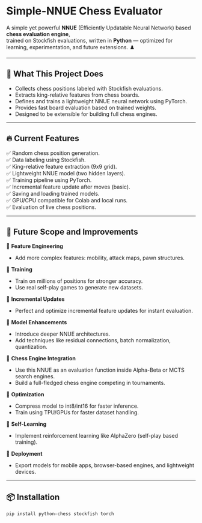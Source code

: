 # Simple-NNUE Chess Evaluator

A simple yet powerful **NNUE** (Efficiently Updatable Neural Network) based **chess evaluation engine**,  
trained on Stockfish evaluations, written in **Python** — optimized for learning, experimentation, and future extensions. ♟️

---

## 🧠 What This Project Does

- Collects chess positions labeled with Stockfish evaluations.
- Extracts king-relative features from chess boards.
- Defines and trains a lightweight NNUE neural network using PyTorch.
- Provides fast board evaluation based on trained weights.
- Designed to be extensible for building full chess engines.

---

## 🔥 Current Features

✅ Random chess position generation.  
✅ Data labeling using Stockfish.  
✅ King-relative feature extraction (9x9 grid).  
✅ Lightweight NNUE model (two hidden layers).  
✅ Training pipeline using PyTorch.  
✅ Incremental feature update after moves (basic).  
✅ Saving and loading trained models.  
✅ GPU/CPU compatible for Colab and local runs.  
✅ Evaluation of live chess positions.

---

## 🚀 Future Scope and Improvements

🔵 **Feature Engineering**
- Add more complex features: mobility, attack maps, pawn structures.

🔵 **Training**
- Train on millions of positions for stronger accuracy.
- Use real self-play games to generate new datasets.

🔵 **Incremental Updates**
- Perfect and optimize incremental feature updates for instant evaluation.

🔵 **Model Enhancements**
- Introduce deeper NNUE architectures.
- Add techniques like residual connections, batch normalization, quantization.

🔵 **Chess Engine Integration**
- Use this NNUE as an evaluation function inside Alpha-Beta or MCTS search engines.
- Build a full-fledged chess engine competing in tournaments.

🔵 **Optimization**
- Compress model to int8/int16 for faster inference.
- Train using TPU/GPUs for faster dataset handling.

🔵 **Self-Learning**
- Implement reinforcement learning like AlphaZero (self-play based training).

🔵 **Deployment**
- Export models for mobile apps, browser-based engines, and lightweight devices.

---

## 📦 Installation

```bash
pip install python-chess stockfish torch
